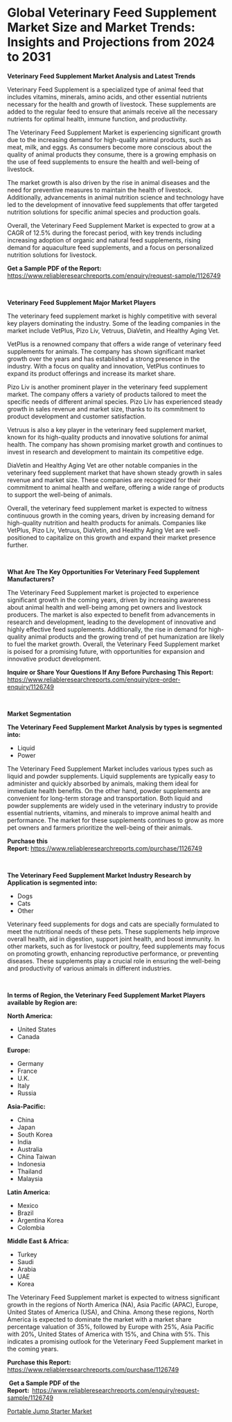 <p><h1>Global Veterinary Feed Supplement Market Size and Market Trends: Insights and Projections from 2024 to 2031</h1></p><p><strong>Veterinary Feed Supplement Market Analysis and Latest Trends</strong></p>
<p><p>Veterinary Feed Supplement is a specialized type of animal feed that includes vitamins, minerals, amino acids, and other essential nutrients necessary for the health and growth of livestock. These supplements are added to the regular feed to ensure that animals receive all the necessary nutrients for optimal health, immune function, and productivity.</p><p>The Veterinary Feed Supplement Market is experiencing significant growth due to the increasing demand for high-quality animal products, such as meat, milk, and eggs. As consumers become more conscious about the quality of animal products they consume, there is a growing emphasis on the use of feed supplements to ensure the health and well-being of livestock.</p><p>The market growth is also driven by the rise in animal diseases and the need for preventive measures to maintain the health of livestock. Additionally, advancements in animal nutrition science and technology have led to the development of innovative feed supplements that offer targeted nutrition solutions for specific animal species and production goals.</p><p>Overall, the Veterinary Feed Supplement Market is expected to grow at a CAGR of 12.5% during the forecast period, with key trends including increasing adoption of organic and natural feed supplements, rising demand for aquaculture feed supplements, and a focus on personalized nutrition solutions for livestock.</p></p>
<p><strong>Get a Sample PDF of the Report:&nbsp;</strong> <a href="https://www.reliableresearchreports.com/enquiry/request-sample/1126749">https://www.reliableresearchreports.com/enquiry/request-sample/1126749</a></p>
<p>&nbsp;</p>
<p><strong>Veterinary Feed Supplement Major Market Players</strong></p>
<p><p>The veterinary feed supplement market is highly competitive with several key players dominating the industry. Some of the leading companies in the market include VetPlus, Pizo Liv, Vetruus, DiaVetin, and Healthy Aging Vet.</p><p>VetPlus is a renowned company that offers a wide range of veterinary feed supplements for animals. The company has shown significant market growth over the years and has established a strong presence in the industry. With a focus on quality and innovation, VetPlus continues to expand its product offerings and increase its market share.</p><p>Pizo Liv is another prominent player in the veterinary feed supplement market. The company offers a variety of products tailored to meet the specific needs of different animal species. Pizo Liv has experienced steady growth in sales revenue and market size, thanks to its commitment to product development and customer satisfaction.</p><p>Vetruus is also a key player in the veterinary feed supplement market, known for its high-quality products and innovative solutions for animal health. The company has shown promising market growth and continues to invest in research and development to maintain its competitive edge.</p><p>DiaVetin and Healthy Aging Vet are other notable companies in the veterinary feed supplement market that have shown steady growth in sales revenue and market size. These companies are recognized for their commitment to animal health and welfare, offering a wide range of products to support the well-being of animals.</p><p>Overall, the veterinary feed supplement market is expected to witness continuous growth in the coming years, driven by increasing demand for high-quality nutrition and health products for animals. Companies like VetPlus, Pizo Liv, Vetruus, DiaVetin, and Healthy Aging Vet are well-positioned to capitalize on this growth and expand their market presence further.</p></p>
<p>&nbsp;</p>
<p><strong>What Are The Key Opportunities For Veterinary Feed Supplement Manufacturers?</strong></p>
<p><p>The Veterinary Feed Supplement market is projected to experience significant growth in the coming years, driven by increasing awareness about animal health and well-being among pet owners and livestock producers. The market is also expected to benefit from advancements in research and development, leading to the development of innovative and highly effective feed supplements. Additionally, the rise in demand for high-quality animal products and the growing trend of pet humanization are likely to fuel the market growth. Overall, the Veterinary Feed Supplement market is poised for a promising future, with opportunities for expansion and innovative product development.</p></p>
<p><strong>Inquire or Share Your Questions If Any Before Purchasing This Report:</strong> <a href="https://www.reliableresearchreports.com/enquiry/pre-order-enquiry/1126749">https://www.reliableresearchreports.com/enquiry/pre-order-enquiry/1126749</a></p>
<p>&nbsp;</p>
<p><strong>Market Segmentation</strong></p>
<p><strong>The Veterinary Feed Supplement Market Analysis by types is segmented into:</strong></p>
<p><ul><li>Liquid</li><li>Power</li></ul></p>
<p><p>The Veterinary Feed Supplement Market includes various types such as liquid and powder supplements. Liquid supplements are typically easy to administer and quickly absorbed by animals, making them ideal for immediate health benefits. On the other hand, powder supplements are convenient for long-term storage and transportation. Both liquid and powder supplements are widely used in the veterinary industry to provide essential nutrients, vitamins, and minerals to improve animal health and performance. The market for these supplements continues to grow as more pet owners and farmers prioritize the well-being of their animals.</p></p>
<p><strong>Purchase this Report:&nbsp;</strong><a href="https://www.reliableresearchreports.com/purchase/1126749">https://www.reliableresearchreports.com/purchase/1126749</a></p>
<p>&nbsp;</p>
<p><strong>The Veterinary Feed Supplement Market Industry Research by Application is segmented into:</strong></p>
<p><ul><li>Dogs</li><li>Cats</li><li>Other</li></ul></p>
<p><p>Veterinary feed supplements for dogs and cats are specially formulated to meet the nutritional needs of these pets. These supplements help improve overall health, aid in digestion, support joint health, and boost immunity. In other markets, such as for livestock or poultry, feed supplements may focus on promoting growth, enhancing reproductive performance, or preventing diseases. These supplements play a crucial role in ensuring the well-being and productivity of various animals in different industries.</p></p>
<p>&nbsp;</p>
<p><strong>In terms of Region, the Veterinary Feed Supplement Market Players available by Region are:</strong></p>
<p>
    <p> <strong> North America: </strong>
        <ul>
            <li>United States</li>
            <li>Canada</li>
        </ul>
        </p> 
    <p> <strong> Europe: </strong>
        <ul>
            <li>Germany</li>
            <li>France</li>
            <li>U.K.</li>
            <li>Italy</li>
            <li>Russia</li>
        </ul>
        </p> 
    <p> <strong> Asia-Pacific: </strong>
        <ul>
            <li>China</li>
            <li>Japan</li>
            <li>South Korea</li>
            <li>India</li>
            <li>Australia</li>
            <li>China Taiwan</li>
            <li>Indonesia</li>
            <li>Thailand</li>
            <li>Malaysia</li>
        </ul>
        </p> 
    <p> <strong> Latin America: </strong>
        <ul>
            <li>Mexico</li>
            <li>Brazil</li>
            <li>Argentina Korea</li>
            <li>Colombia</li>
        </ul>
        </p> 
    <p> <strong> Middle East & Africa: </strong>
        <ul>
            <li>Turkey</li>
            <li>Saudi</li>
            <li>Arabia</li>
            <li>UAE</li>
            <li>Korea</li>
        </ul>
    </p>
    </p>
<p><p>The Veterinary Feed Supplement market is expected to witness significant growth in the regions of North America (NA), Asia Pacific (APAC), Europe, United States of America (USA), and China. Among these regions, North America is expected to dominate the market with a market share percentage valuation of 35%, followed by Europe with 25%, Asia Pacific with 20%, United States of America with 15%, and China with 5%. This indicates a promising outlook for the Veterinary Feed Supplement market in the coming years.</p></p>
<p><strong>Purchase this Report: </strong><a href="https://www.reliableresearchreports.com/purchase/1126749">https://www.reliableresearchreports.com/purchase/1126749</a></p>
<p>&nbsp;<strong>Get a Sample PDF of the Report:&nbsp;&nbsp;</strong><a href="https://www.reliableresearchreports.com/enquiry/request-sample/1126749">https://www.reliableresearchreports.com/enquiry/request-sample/1126749</a></p>
<p><strong></strong></p>
<p><p><a href="https://meowing-canidae-761.notion.site/Portable-Jump-Starter-Market-Size-Global-Industry-Overview-Market-Segmentation-and-Forecast-2024--da73b5f4f98f483caa088341c9ced0ff">Portable Jump Starter Market</a></p></p>